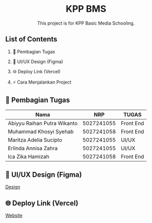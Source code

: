 <div align="center">

# KPP BMS

This project is for KPP Basic Media Schooling.

</div>

## List of Contents

1. 👥 Pembagian Tugas

2. 🎨 UI/UX Design (Figma)

3. 🌐 Deploy Link (Vercel)

4. ⚡ Cara Menjalankan Project

## 👥 Pembagian Tugas
| Nama                        | NRP        | TUGAS      | 
| --------------------------  | ---------- | ---------- |
| Abiyyu Raihan Putra Wikanto | 5027241055 | Front End  | 
| Muhammad Khosyi Syehab      | 5027241058 | Front End  | 
| Maritza Adelia Sucipto      | 5027241055 | UI/UX      |
| Erlinda Annisa Zahra        | 5027241055 | UI/UX      |
| Ica Zika Hamizah            | 5027241058 | Front End  | 

## 🎨 UI/UX Design (Figma)

[Design](https://www.figma.com/design/QofWejFYkR54sgotD5JsQa/BMS?node-id=0-1&t=GQD6gkefLMGdAKjB-1)

## 🌐 Deploy Link (Vercel)

[Website](http://wkwk)
